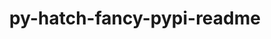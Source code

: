 ---
title: "py-hatch-fancy-pypi-readme"
layout: cache
categories: [package, develop-2024-12-08]
meta: {"versions": ["23.1.0"], "compilers": ["gcc@=11.1.0", "gcc@=11.4.0", "gcc@=13.2.0", "gcc@=7.3.1", "gcc@=7.5.0", "gcc@=9.4.0", "oneapi@=2024.2.1"], "oss": ["amzn2", "ubuntu18.04", "ubuntu20.04", "ubuntu22.04", "ubuntu24.04"], "platforms": ["linux"], "targets": ["aarch64", "neoverse_n1", "neoverse_v1", "neoverse_v2", "ppc64le", "x86_64_v3"], "stacks": ["aws-isc", "aws-isc-aarch64", "data-vis-sdk", "e4s", "e4s-neoverse-v2", "e4s-neoverse_v1", "e4s-oneapi", "e4s-power", "ml-linux-aarch64-cpu", "ml-linux-aarch64-cuda", "ml-linux-x86_64-cpu", "ml-linux-x86_64-cuda", "ml-linux-x86_64-rocm", "radiuss", "root"], "num_specs": 39, "num_specs_by_stack": {"aws-isc-aarch64": 4, "root": 39, "aws-isc": 2, "radiuss": 2, "e4s-power": 4, "data-vis-sdk": 1, "e4s-neoverse_v1": 4, "e4s-neoverse-v2": 3, "e4s": 5, "e4s-oneapi": 4, "ml-linux-aarch64-cpu": 5, "ml-linux-aarch64-cuda": 5, "ml-linux-x86_64-cuda": 5, "ml-linux-x86_64-cpu": 5, "ml-linux-x86_64-rocm": 3}}
spec_details: [{"hash": "errclfxlqzvzjby7kxfhbekipjo4cibz", "compiler": "gcc@=7.3.1", "versions": ["23.1.0"], "os": "amzn2", "platform": "linux", "target": "aarch64", "variants": ["build_system=python_pip"], "stacks": ["aws-isc-aarch64", "root"], "size": "-", "tarball": "https://binaries.spack.io/develop-2024-12-08/build_cache/linux-amzn2-aarch64/gcc-7.3.1/py-hatch-fancy-pypi-readme-23.1.0/linux-amzn2-aarch64-gcc-7.3.1-py-hatch-fancy-pypi-readme-23.1.0-errclfxlqzvzjby7kxfhbekipjo4cibz.spack"}, {"hash": "odb3wu2ezqlg6oaxdyu7xr2yg3o7lpc2", "compiler": "gcc@=7.3.1", "versions": ["23.1.0"], "os": "amzn2", "platform": "linux", "target": "aarch64", "variants": ["build_system=python_pip"], "stacks": ["aws-isc-aarch64", "root"], "size": "-", "tarball": "https://binaries.spack.io/develop-2024-12-08/build_cache/linux-amzn2-aarch64/gcc-7.3.1/py-hatch-fancy-pypi-readme-23.1.0/linux-amzn2-aarch64-gcc-7.3.1-py-hatch-fancy-pypi-readme-23.1.0-odb3wu2ezqlg6oaxdyu7xr2yg3o7lpc2.spack"}, {"hash": "d2wfarjuwvsy2n3vi52jrxhyzfbn5kzg", "compiler": "gcc@=7.3.1", "versions": ["23.1.0"], "os": "amzn2", "platform": "linux", "target": "neoverse_n1", "variants": ["build_system=python_pip"], "stacks": ["aws-isc-aarch64", "root"], "size": "-", "tarball": "https://binaries.spack.io/develop-2024-12-08/build_cache/linux-amzn2-neoverse_n1/gcc-7.3.1/py-hatch-fancy-pypi-readme-23.1.0/linux-amzn2-neoverse_n1-gcc-7.3.1-py-hatch-fancy-pypi-readme-23.1.0-d2wfarjuwvsy2n3vi52jrxhyzfbn5kzg.spack"}, {"hash": "kkhy3qeikd234xdd6igo7wzfrbeyocke", "compiler": "gcc@=7.3.1", "versions": ["23.1.0"], "os": "amzn2", "platform": "linux", "target": "neoverse_n1", "variants": ["build_system=python_pip"], "stacks": ["aws-isc-aarch64", "root"], "size": "-", "tarball": "https://binaries.spack.io/develop-2024-12-08/build_cache/linux-amzn2-neoverse_n1/gcc-7.3.1/py-hatch-fancy-pypi-readme-23.1.0/linux-amzn2-neoverse_n1-gcc-7.3.1-py-hatch-fancy-pypi-readme-23.1.0-kkhy3qeikd234xdd6igo7wzfrbeyocke.spack"}, {"hash": "xskozhsvnsgy6jclsvpaugpfgfqizorj", "compiler": "gcc@=7.3.1", "versions": ["23.1.0"], "os": "amzn2", "platform": "linux", "target": "x86_64_v3", "variants": ["build_system=python_pip"], "stacks": ["root", "aws-isc"], "size": "-", "tarball": "https://binaries.spack.io/develop-2024-12-08/build_cache/linux-amzn2-x86_64_v3/gcc-7.3.1/py-hatch-fancy-pypi-readme-23.1.0/linux-amzn2-x86_64_v3-gcc-7.3.1-py-hatch-fancy-pypi-readme-23.1.0-xskozhsvnsgy6jclsvpaugpfgfqizorj.spack"}, {"hash": "2m6vitq7jwxl3oczev7gueqlstnezayt", "compiler": "gcc@=7.3.1", "versions": ["23.1.0"], "os": "amzn2", "platform": "linux", "target": "x86_64_v3", "variants": ["build_system=python_pip"], "stacks": ["root", "aws-isc"], "size": "-", "tarball": "https://binaries.spack.io/develop-2024-12-08/build_cache/linux-amzn2-x86_64_v3/gcc-7.3.1/py-hatch-fancy-pypi-readme-23.1.0/linux-amzn2-x86_64_v3-gcc-7.3.1-py-hatch-fancy-pypi-readme-23.1.0-2m6vitq7jwxl3oczev7gueqlstnezayt.spack"}, {"hash": "jkf2gao3feqi4bwtoxxqkngjjcr4flpd", "compiler": "gcc@=7.5.0", "versions": ["23.1.0"], "os": "ubuntu18.04", "platform": "linux", "target": "x86_64_v3", "variants": ["build_system=python_pip"], "stacks": ["root", "radiuss"], "size": "-", "tarball": "https://binaries.spack.io/develop-2024-12-08/build_cache/linux-ubuntu18.04-x86_64_v3/gcc-7.5.0/py-hatch-fancy-pypi-readme-23.1.0/linux-ubuntu18.04-x86_64_v3-gcc-7.5.0-py-hatch-fancy-pypi-readme-23.1.0-jkf2gao3feqi4bwtoxxqkngjjcr4flpd.spack"}, {"hash": "kwh64giqxgu2k3xznodfepfju5di2hkw", "compiler": "gcc@=7.5.0", "versions": ["23.1.0"], "os": "ubuntu18.04", "platform": "linux", "target": "x86_64_v3", "variants": ["build_system=python_pip"], "stacks": ["root", "radiuss"], "size": "-", "tarball": "https://binaries.spack.io/develop-2024-12-08/build_cache/linux-ubuntu18.04-x86_64_v3/gcc-7.5.0/py-hatch-fancy-pypi-readme-23.1.0/linux-ubuntu18.04-x86_64_v3-gcc-7.5.0-py-hatch-fancy-pypi-readme-23.1.0-kwh64giqxgu2k3xznodfepfju5di2hkw.spack"}, {"hash": "nnls4n3ne4wms7kifs545bmkiwcnvbex", "compiler": "gcc@=9.4.0", "versions": ["23.1.0"], "os": "ubuntu20.04", "platform": "linux", "target": "ppc64le", "variants": ["build_system=python_pip"], "stacks": ["root", "e4s-power"], "size": "-", "tarball": "https://binaries.spack.io/develop-2024-12-08/build_cache/linux-ubuntu20.04-ppc64le/gcc-9.4.0/py-hatch-fancy-pypi-readme-23.1.0/linux-ubuntu20.04-ppc64le-gcc-9.4.0-py-hatch-fancy-pypi-readme-23.1.0-nnls4n3ne4wms7kifs545bmkiwcnvbex.spack"}, {"hash": "tljriak7x7ugtudp2vvseqq4ysmetgym", "compiler": "gcc@=9.4.0", "versions": ["23.1.0"], "os": "ubuntu20.04", "platform": "linux", "target": "ppc64le", "variants": ["build_system=python_pip"], "stacks": ["root", "e4s-power"], "size": "-", "tarball": "https://binaries.spack.io/develop-2024-12-08/build_cache/linux-ubuntu20.04-ppc64le/gcc-9.4.0/py-hatch-fancy-pypi-readme-23.1.0/linux-ubuntu20.04-ppc64le-gcc-9.4.0-py-hatch-fancy-pypi-readme-23.1.0-tljriak7x7ugtudp2vvseqq4ysmetgym.spack"}, {"hash": "j3qryvgi4i2q74mbn6pnzynhzck5fzug", "compiler": "gcc@=9.4.0", "versions": ["23.1.0"], "os": "ubuntu20.04", "platform": "linux", "target": "ppc64le", "variants": ["build_system=python_pip"], "stacks": ["root", "e4s-power"], "size": "-", "tarball": "https://binaries.spack.io/develop-2024-12-08/build_cache/linux-ubuntu20.04-ppc64le/gcc-9.4.0/py-hatch-fancy-pypi-readme-23.1.0/linux-ubuntu20.04-ppc64le-gcc-9.4.0-py-hatch-fancy-pypi-readme-23.1.0-j3qryvgi4i2q74mbn6pnzynhzck5fzug.spack"}, {"hash": "bmq27eejbvud43m4qmaugcyp7bfryrqd", "compiler": "gcc@=9.4.0", "versions": ["23.1.0"], "os": "ubuntu20.04", "platform": "linux", "target": "ppc64le", "variants": ["build_system=python_pip"], "stacks": ["root", "e4s-power"], "size": "-", "tarball": "https://binaries.spack.io/develop-2024-12-08/build_cache/linux-ubuntu20.04-ppc64le/gcc-9.4.0/py-hatch-fancy-pypi-readme-23.1.0/linux-ubuntu20.04-ppc64le-gcc-9.4.0-py-hatch-fancy-pypi-readme-23.1.0-bmq27eejbvud43m4qmaugcyp7bfryrqd.spack"}, {"hash": "kf6l7ihn7kdbutrdtmhhk2gsiyylnw24", "compiler": "gcc@=11.1.0", "versions": ["23.1.0"], "os": "ubuntu20.04", "platform": "linux", "target": "x86_64_v3", "variants": ["build_system=python_pip"], "stacks": ["root", "data-vis-sdk"], "size": "-", "tarball": "https://binaries.spack.io/develop-2024-12-08/build_cache/linux-ubuntu20.04-x86_64_v3/gcc-11.1.0/py-hatch-fancy-pypi-readme-23.1.0/linux-ubuntu20.04-x86_64_v3-gcc-11.1.0-py-hatch-fancy-pypi-readme-23.1.0-kf6l7ihn7kdbutrdtmhhk2gsiyylnw24.spack"}, {"hash": "at37l33qxkfmprbj6nj4e4asaneueb7g", "compiler": "gcc@=11.4.0", "versions": ["23.1.0"], "os": "ubuntu22.04", "platform": "linux", "target": "neoverse_v1", "variants": ["build_system=python_pip"], "stacks": ["root", "e4s-neoverse_v1"], "size": "-", "tarball": "https://binaries.spack.io/develop-2024-12-08/build_cache/linux-ubuntu22.04-neoverse_v1/gcc-11.4.0/py-hatch-fancy-pypi-readme-23.1.0/linux-ubuntu22.04-neoverse_v1-gcc-11.4.0-py-hatch-fancy-pypi-readme-23.1.0-at37l33qxkfmprbj6nj4e4asaneueb7g.spack"}, {"hash": "nupg7mr4w4grrrsavf4zcsmf2rths3dq", "compiler": "gcc@=11.4.0", "versions": ["23.1.0"], "os": "ubuntu22.04", "platform": "linux", "target": "neoverse_v1", "variants": ["build_system=python_pip"], "stacks": ["root", "e4s-neoverse_v1"], "size": "-", "tarball": "https://binaries.spack.io/develop-2024-12-08/build_cache/linux-ubuntu22.04-neoverse_v1/gcc-11.4.0/py-hatch-fancy-pypi-readme-23.1.0/linux-ubuntu22.04-neoverse_v1-gcc-11.4.0-py-hatch-fancy-pypi-readme-23.1.0-nupg7mr4w4grrrsavf4zcsmf2rths3dq.spack"}, {"hash": "4bapnxdprsf446c6iz42h7qc5podlpak", "compiler": "gcc@=11.4.0", "versions": ["23.1.0"], "os": "ubuntu22.04", "platform": "linux", "target": "neoverse_v1", "variants": ["build_system=python_pip"], "stacks": ["root", "e4s-neoverse_v1"], "size": "-", "tarball": "https://binaries.spack.io/develop-2024-12-08/build_cache/linux-ubuntu22.04-neoverse_v1/gcc-11.4.0/py-hatch-fancy-pypi-readme-23.1.0/linux-ubuntu22.04-neoverse_v1-gcc-11.4.0-py-hatch-fancy-pypi-readme-23.1.0-4bapnxdprsf446c6iz42h7qc5podlpak.spack"}, {"hash": "o47lrtcfu332nz4ckycslw3k4txtqk4k", "compiler": "gcc@=11.4.0", "versions": ["23.1.0"], "os": "ubuntu22.04", "platform": "linux", "target": "neoverse_v1", "variants": ["build_system=python_pip"], "stacks": ["root", "e4s-neoverse_v1"], "size": "-", "tarball": "https://binaries.spack.io/develop-2024-12-08/build_cache/linux-ubuntu22.04-neoverse_v1/gcc-11.4.0/py-hatch-fancy-pypi-readme-23.1.0/linux-ubuntu22.04-neoverse_v1-gcc-11.4.0-py-hatch-fancy-pypi-readme-23.1.0-o47lrtcfu332nz4ckycslw3k4txtqk4k.spack"}, {"hash": "453bn7h5ulp376rsha2dpbhx4h34tdgb", "compiler": "gcc@=11.4.0", "versions": ["23.1.0"], "os": "ubuntu22.04", "platform": "linux", "target": "neoverse_v2", "variants": ["build_system=python_pip"], "stacks": ["root", "e4s-neoverse-v2"], "size": "-", "tarball": "https://binaries.spack.io/develop-2024-12-08/build_cache/linux-ubuntu22.04-neoverse_v2/gcc-11.4.0/py-hatch-fancy-pypi-readme-23.1.0/linux-ubuntu22.04-neoverse_v2-gcc-11.4.0-py-hatch-fancy-pypi-readme-23.1.0-453bn7h5ulp376rsha2dpbhx4h34tdgb.spack"}, {"hash": "rb7ikdj7krspkqk2kr4onyrn2lnepg3u", "compiler": "gcc@=11.4.0", "versions": ["23.1.0"], "os": "ubuntu22.04", "platform": "linux", "target": "neoverse_v2", "variants": ["build_system=python_pip"], "stacks": ["root", "e4s-neoverse-v2"], "size": "-", "tarball": "https://binaries.spack.io/develop-2024-12-08/build_cache/linux-ubuntu22.04-neoverse_v2/gcc-11.4.0/py-hatch-fancy-pypi-readme-23.1.0/linux-ubuntu22.04-neoverse_v2-gcc-11.4.0-py-hatch-fancy-pypi-readme-23.1.0-rb7ikdj7krspkqk2kr4onyrn2lnepg3u.spack"}, {"hash": "tk2jzl2waw7om2conczeq7k4bkhz463a", "compiler": "gcc@=11.4.0", "versions": ["23.1.0"], "os": "ubuntu22.04", "platform": "linux", "target": "neoverse_v2", "variants": ["build_system=python_pip"], "stacks": ["root", "e4s-neoverse-v2"], "size": "-", "tarball": "https://binaries.spack.io/develop-2024-12-08/build_cache/linux-ubuntu22.04-neoverse_v2/gcc-11.4.0/py-hatch-fancy-pypi-readme-23.1.0/linux-ubuntu22.04-neoverse_v2-gcc-11.4.0-py-hatch-fancy-pypi-readme-23.1.0-tk2jzl2waw7om2conczeq7k4bkhz463a.spack"}, {"hash": "mmharjwpcy7fyewcfenq7kzzjv3cffpv", "compiler": "gcc@=11.4.0", "versions": ["23.1.0"], "os": "ubuntu22.04", "platform": "linux", "target": "x86_64_v3", "variants": ["build_system=python_pip"], "stacks": ["root", "e4s"], "size": "-", "tarball": "https://binaries.spack.io/develop-2024-12-08/build_cache/linux-ubuntu22.04-x86_64_v3/gcc-11.4.0/py-hatch-fancy-pypi-readme-23.1.0/linux-ubuntu22.04-x86_64_v3-gcc-11.4.0-py-hatch-fancy-pypi-readme-23.1.0-mmharjwpcy7fyewcfenq7kzzjv3cffpv.spack"}, {"hash": "nhw57dvn7zfdeumzhfp7ncdwg2s3jqls", "compiler": "gcc@=11.4.0", "versions": ["23.1.0"], "os": "ubuntu22.04", "platform": "linux", "target": "x86_64_v3", "variants": ["build_system=python_pip"], "stacks": ["root", "e4s"], "size": "-", "tarball": "https://binaries.spack.io/develop-2024-12-08/build_cache/linux-ubuntu22.04-x86_64_v3/gcc-11.4.0/py-hatch-fancy-pypi-readme-23.1.0/linux-ubuntu22.04-x86_64_v3-gcc-11.4.0-py-hatch-fancy-pypi-readme-23.1.0-nhw57dvn7zfdeumzhfp7ncdwg2s3jqls.spack"}, {"hash": "6stiko77x65crowiy3eb3tcyvr75ugud", "compiler": "gcc@=11.4.0", "versions": ["23.1.0"], "os": "ubuntu22.04", "platform": "linux", "target": "x86_64_v3", "variants": ["build_system=python_pip"], "stacks": ["root", "e4s"], "size": "-", "tarball": "https://binaries.spack.io/develop-2024-12-08/build_cache/linux-ubuntu22.04-x86_64_v3/gcc-11.4.0/py-hatch-fancy-pypi-readme-23.1.0/linux-ubuntu22.04-x86_64_v3-gcc-11.4.0-py-hatch-fancy-pypi-readme-23.1.0-6stiko77x65crowiy3eb3tcyvr75ugud.spack"}, {"hash": "kuit533uszwkiltjy3k2y5ftgsibj5ls", "compiler": "gcc@=11.4.0", "versions": ["23.1.0"], "os": "ubuntu22.04", "platform": "linux", "target": "x86_64_v3", "variants": ["build_system=python_pip"], "stacks": ["root", "e4s"], "size": "-", "tarball": "https://binaries.spack.io/develop-2024-12-08/build_cache/linux-ubuntu22.04-x86_64_v3/gcc-11.4.0/py-hatch-fancy-pypi-readme-23.1.0/linux-ubuntu22.04-x86_64_v3-gcc-11.4.0-py-hatch-fancy-pypi-readme-23.1.0-kuit533uszwkiltjy3k2y5ftgsibj5ls.spack"}, {"hash": "3xm7423mxr5jj6dan6cwm4prjvmkkjam", "compiler": "gcc@=11.4.0", "versions": ["23.1.0"], "os": "ubuntu22.04", "platform": "linux", "target": "x86_64_v3", "variants": ["build_system=python_pip"], "stacks": ["root", "e4s"], "size": "-", "tarball": "https://binaries.spack.io/develop-2024-12-08/build_cache/linux-ubuntu22.04-x86_64_v3/gcc-11.4.0/py-hatch-fancy-pypi-readme-23.1.0/linux-ubuntu22.04-x86_64_v3-gcc-11.4.0-py-hatch-fancy-pypi-readme-23.1.0-3xm7423mxr5jj6dan6cwm4prjvmkkjam.spack"}, {"hash": "njqagqse66clq54qjpd4ffyu2tdyebzs", "compiler": "oneapi@=2024.2.1", "versions": ["23.1.0"], "os": "ubuntu22.04", "platform": "linux", "target": "x86_64_v3", "variants": ["build_system=python_pip"], "stacks": ["root", "e4s-oneapi"], "size": "-", "tarball": "https://binaries.spack.io/develop-2024-12-08/build_cache/linux-ubuntu22.04-x86_64_v3/oneapi-2024.2.1/py-hatch-fancy-pypi-readme-23.1.0/linux-ubuntu22.04-x86_64_v3-oneapi-2024.2.1-py-hatch-fancy-pypi-readme-23.1.0-njqagqse66clq54qjpd4ffyu2tdyebzs.spack"}, {"hash": "l7iqhsteobbzorisxg5sahscsqyzpcy5", "compiler": "oneapi@=2024.2.1", "versions": ["23.1.0"], "os": "ubuntu22.04", "platform": "linux", "target": "x86_64_v3", "variants": ["build_system=python_pip"], "stacks": ["root", "e4s-oneapi"], "size": "-", "tarball": "https://binaries.spack.io/develop-2024-12-08/build_cache/linux-ubuntu22.04-x86_64_v3/oneapi-2024.2.1/py-hatch-fancy-pypi-readme-23.1.0/linux-ubuntu22.04-x86_64_v3-oneapi-2024.2.1-py-hatch-fancy-pypi-readme-23.1.0-l7iqhsteobbzorisxg5sahscsqyzpcy5.spack"}, {"hash": "roiqs3cbfldewaztgcvpgmqqem4byz23", "compiler": "oneapi@=2024.2.1", "versions": ["23.1.0"], "os": "ubuntu22.04", "platform": "linux", "target": "x86_64_v3", "variants": ["build_system=python_pip"], "stacks": ["root", "e4s-oneapi"], "size": "-", "tarball": "https://binaries.spack.io/develop-2024-12-08/build_cache/linux-ubuntu22.04-x86_64_v3/oneapi-2024.2.1/py-hatch-fancy-pypi-readme-23.1.0/linux-ubuntu22.04-x86_64_v3-oneapi-2024.2.1-py-hatch-fancy-pypi-readme-23.1.0-roiqs3cbfldewaztgcvpgmqqem4byz23.spack"}, {"hash": "kqzaff4s2cbqvmegbs5aj6qi4svwdku3", "compiler": "oneapi@=2024.2.1", "versions": ["23.1.0"], "os": "ubuntu22.04", "platform": "linux", "target": "x86_64_v3", "variants": ["build_system=python_pip"], "stacks": ["root", "e4s-oneapi"], "size": "-", "tarball": "https://binaries.spack.io/develop-2024-12-08/build_cache/linux-ubuntu22.04-x86_64_v3/oneapi-2024.2.1/py-hatch-fancy-pypi-readme-23.1.0/linux-ubuntu22.04-x86_64_v3-oneapi-2024.2.1-py-hatch-fancy-pypi-readme-23.1.0-kqzaff4s2cbqvmegbs5aj6qi4svwdku3.spack"}, {"hash": "m6hr5pu4goohg3zmleqghl3fvjnastff", "compiler": "gcc@=13.2.0", "versions": ["23.1.0"], "os": "ubuntu24.04", "platform": "linux", "target": "aarch64", "variants": ["build_system=python_pip"], "stacks": ["root", "ml-linux-aarch64-cpu", "ml-linux-aarch64-cuda"], "size": "-", "tarball": "https://binaries.spack.io/develop-2024-12-08/build_cache/linux-ubuntu24.04-aarch64/gcc-13.2.0/py-hatch-fancy-pypi-readme-23.1.0/linux-ubuntu24.04-aarch64-gcc-13.2.0-py-hatch-fancy-pypi-readme-23.1.0-m6hr5pu4goohg3zmleqghl3fvjnastff.spack"}, {"hash": "nrtntfnaxok4x6vibtjwtpma7w6nexob", "compiler": "gcc@=13.2.0", "versions": ["23.1.0"], "os": "ubuntu24.04", "platform": "linux", "target": "aarch64", "variants": ["build_system=python_pip"], "stacks": ["root", "ml-linux-aarch64-cpu", "ml-linux-aarch64-cuda"], "size": "-", "tarball": "https://binaries.spack.io/develop-2024-12-08/build_cache/linux-ubuntu24.04-aarch64/gcc-13.2.0/py-hatch-fancy-pypi-readme-23.1.0/linux-ubuntu24.04-aarch64-gcc-13.2.0-py-hatch-fancy-pypi-readme-23.1.0-nrtntfnaxok4x6vibtjwtpma7w6nexob.spack"}, {"hash": "jxn52vxq2jjlcpskdz2vbhsnkex7smvm", "compiler": "gcc@=13.2.0", "versions": ["23.1.0"], "os": "ubuntu24.04", "platform": "linux", "target": "aarch64", "variants": ["build_system=python_pip"], "stacks": ["root", "ml-linux-aarch64-cpu", "ml-linux-aarch64-cuda"], "size": "-", "tarball": "https://binaries.spack.io/develop-2024-12-08/build_cache/linux-ubuntu24.04-aarch64/gcc-13.2.0/py-hatch-fancy-pypi-readme-23.1.0/linux-ubuntu24.04-aarch64-gcc-13.2.0-py-hatch-fancy-pypi-readme-23.1.0-jxn52vxq2jjlcpskdz2vbhsnkex7smvm.spack"}, {"hash": "333rroqqu7kwasq6sqvdhj37rhglbtrn", "compiler": "gcc@=13.2.0", "versions": ["23.1.0"], "os": "ubuntu24.04", "platform": "linux", "target": "aarch64", "variants": ["build_system=python_pip"], "stacks": ["root", "ml-linux-aarch64-cpu", "ml-linux-aarch64-cuda"], "size": "-", "tarball": "https://binaries.spack.io/develop-2024-12-08/build_cache/linux-ubuntu24.04-aarch64/gcc-13.2.0/py-hatch-fancy-pypi-readme-23.1.0/linux-ubuntu24.04-aarch64-gcc-13.2.0-py-hatch-fancy-pypi-readme-23.1.0-333rroqqu7kwasq6sqvdhj37rhglbtrn.spack"}, {"hash": "2e5rxpqfbnua5uvhoikug4uf4nudnzue", "compiler": "gcc@=13.2.0", "versions": ["23.1.0"], "os": "ubuntu24.04", "platform": "linux", "target": "aarch64", "variants": ["build_system=python_pip"], "stacks": ["root", "ml-linux-aarch64-cpu", "ml-linux-aarch64-cuda"], "size": "-", "tarball": "https://binaries.spack.io/develop-2024-12-08/build_cache/linux-ubuntu24.04-aarch64/gcc-13.2.0/py-hatch-fancy-pypi-readme-23.1.0/linux-ubuntu24.04-aarch64-gcc-13.2.0-py-hatch-fancy-pypi-readme-23.1.0-2e5rxpqfbnua5uvhoikug4uf4nudnzue.spack"}, {"hash": "bxwev3qhrutiwneg7znhouxksb6enzh2", "compiler": "gcc@=13.2.0", "versions": ["23.1.0"], "os": "ubuntu24.04", "platform": "linux", "target": "x86_64_v3", "variants": ["build_system=python_pip"], "stacks": ["root", "ml-linux-x86_64-cuda", "ml-linux-x86_64-cpu"], "size": "-", "tarball": "https://binaries.spack.io/develop-2024-12-08/build_cache/linux-ubuntu24.04-x86_64_v3/gcc-13.2.0/py-hatch-fancy-pypi-readme-23.1.0/linux-ubuntu24.04-x86_64_v3-gcc-13.2.0-py-hatch-fancy-pypi-readme-23.1.0-bxwev3qhrutiwneg7znhouxksb6enzh2.spack"}, {"hash": "exascr3o7z6lyig7753g6ia2vabkx25o", "compiler": "gcc@=13.2.0", "versions": ["23.1.0"], "os": "ubuntu24.04", "platform": "linux", "target": "x86_64_v3", "variants": ["build_system=python_pip"], "stacks": ["root", "ml-linux-x86_64-cuda", "ml-linux-x86_64-cpu"], "size": "-", "tarball": "https://binaries.spack.io/develop-2024-12-08/build_cache/linux-ubuntu24.04-x86_64_v3/gcc-13.2.0/py-hatch-fancy-pypi-readme-23.1.0/linux-ubuntu24.04-x86_64_v3-gcc-13.2.0-py-hatch-fancy-pypi-readme-23.1.0-exascr3o7z6lyig7753g6ia2vabkx25o.spack"}, {"hash": "hsce7o7aa57pqa6df24mrbdl6mhlanro", "compiler": "gcc@=13.2.0", "versions": ["23.1.0"], "os": "ubuntu24.04", "platform": "linux", "target": "x86_64_v3", "variants": ["build_system=python_pip"], "stacks": ["root", "ml-linux-x86_64-cuda", "ml-linux-x86_64-cpu", "ml-linux-x86_64-rocm"], "size": "-", "tarball": "https://binaries.spack.io/develop-2024-12-08/build_cache/linux-ubuntu24.04-x86_64_v3/gcc-13.2.0/py-hatch-fancy-pypi-readme-23.1.0/linux-ubuntu24.04-x86_64_v3-gcc-13.2.0-py-hatch-fancy-pypi-readme-23.1.0-hsce7o7aa57pqa6df24mrbdl6mhlanro.spack"}, {"hash": "3idrr4pl2klsrfmqgjcck6o46omc4qmu", "compiler": "gcc@=13.2.0", "versions": ["23.1.0"], "os": "ubuntu24.04", "platform": "linux", "target": "x86_64_v3", "variants": ["build_system=python_pip"], "stacks": ["root", "ml-linux-x86_64-cuda", "ml-linux-x86_64-cpu", "ml-linux-x86_64-rocm"], "size": "-", "tarball": "https://binaries.spack.io/develop-2024-12-08/build_cache/linux-ubuntu24.04-x86_64_v3/gcc-13.2.0/py-hatch-fancy-pypi-readme-23.1.0/linux-ubuntu24.04-x86_64_v3-gcc-13.2.0-py-hatch-fancy-pypi-readme-23.1.0-3idrr4pl2klsrfmqgjcck6o46omc4qmu.spack"}, {"hash": "4x267liccia4aeddbbyivyz662kgzsnp", "compiler": "gcc@=13.2.0", "versions": ["23.1.0"], "os": "ubuntu24.04", "platform": "linux", "target": "x86_64_v3", "variants": ["build_system=python_pip"], "stacks": ["root", "ml-linux-x86_64-cuda", "ml-linux-x86_64-cpu", "ml-linux-x86_64-rocm"], "size": "-", "tarball": "https://binaries.spack.io/develop-2024-12-08/build_cache/linux-ubuntu24.04-x86_64_v3/gcc-13.2.0/py-hatch-fancy-pypi-readme-23.1.0/linux-ubuntu24.04-x86_64_v3-gcc-13.2.0-py-hatch-fancy-pypi-readme-23.1.0-4x267liccia4aeddbbyivyz662kgzsnp.spack"}]
---